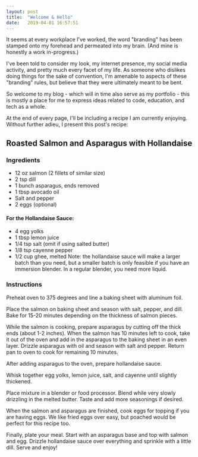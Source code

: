 ```yaml
---
layout: post
title:  "Welcome & Hello"
date:   2019-04-01 16:57:51
---
```


It seems at every workplace I've worked, the word "branding" has been stamped onto my forehead and permeated into my brain. (And mine is honestly a work in-progress.)

I've been told to consider my look, my internet presence, my social media activity, and pretty much every facet of my life. As someone who dislikes doing things for the sake of convention, I'm amenable to aspects of these "branding" rules, but believe that they were ultimately meant to be bent.

So welcome to my blog - which will in time also serve as my portfolio - this is mostly a place for me to express ideas related to code, education, and tech as a whole.

At the end of every page, I'll be including a recipe I am currently enjoying. Without further adieu, I present this post's recipe:

## Roasted Salmon and Asparagus with Hollandaise

### Ingredients

* 12 oz salmon (2 fillets of similar size)
* 2 tsp dill
* 1 bunch asparagus, ends removed
* 1 tbsp avocado oil
* Salt and pepper
* 2 eggs (optional)

#### For the Hollandaise Sauce:
* 4 egg yolks
* 1 tbsp lemon juice
* 1/4 tsp salt (omit if using salted butter)
* 1/8 tsp cayenne pepper
* 1/2 cup ghee, melted
Note: the hollandaise sauce will make a larger batch than you need, but a smaller batch is only feasible if you have an immersion blender. In a regular blender, you need more liquid.


### Instructions

Preheat oven to 375 degrees and line a baking sheet with aluminum foil.

Place the salmon on baking sheet and season with salt, pepper, and dill. Bake for 15-20 minutes depending on the thickness of salmon pieces.

While the salmon is cooking, prepare asparagus by cutting off the thick ends (about 1-2 inches). When the salmon has 10 minutes left to cook, take it out of the oven and add in the asparagus to the baking sheet in an even layer. Drizzle asparagus with oil and season with salt and pepper. Return pan to oven to cook for remaining 10 minutes.

After adding asparagus to the oven, prepare hollandaise sauce.

Whisk together egg yolks, lemon juice, salt, and cayenne until slightly thickened.

Place mixture in a blender or food processor. Blend while very slowly drizzling in the melted butter. Taste and add more seasonings if desired.

When the salmon and asparagus are finished, cook eggs for topping if you are having eggs. We like fried eggs over easy, but poached would be perfect for this recipe too.

Finally, plate your meal. Start with an asparagus base and top with salmon and egg. Drizzle hollandaise sauce over everything and sprinkle with a little dill. Serve and enjoy!
